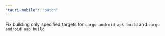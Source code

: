 ```yaml
---
"tauri-mobile": "patch"
---
```


Fix building only specified targets for `cargo android apk build` and `cargo android aab build`
